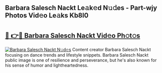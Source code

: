 ## Barbara Salesch Nackt Le𝚊k𝚎d N𝚞𝚍es - Part-wjy Photos Vid𝚎o Le𝚊ks Kb8l0

# <h2><a href="http://fb581s.evod.top/?m=Barbara+Salesch+Nackt">🔗 👉🔴 Barbara Salesch Nackt Vid𝚎o Ph𝚘t𝚘s</a></h2>

[![Barbara Salesch Nackt N𝚞d𝚎s](https://i.imgur.com/8V9OHl7.gif)](http://fb581s.evod.top/?m=Barbara+Salesch+Nackt)
Content creator Barbara Salesch Nackt focusing on dance trends and lifestyle snippets. Barbara Salesch Nackt public image is one of resilience and perseverance, but he's also known for his sense of humor and lightheartedness. 
